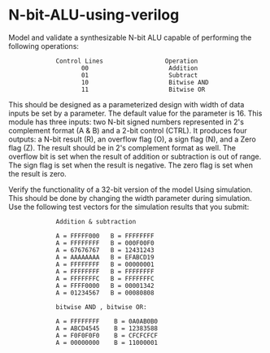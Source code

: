 # N-bit-ALU-using-verilog
Model and validate a synthesizable N-bit ALU capable of performing the following operations:    

                 Control Lines                 Operation              
                        00                      Addition                       
                        01                      Subtract               
                        10                      Bitwise AND                    
                        11                      Bitwise OR    
          
This should be designed as a parameterized design with width of data inputs be set by a parameter.  The default value for the parameter is 16.    This module has three inputs: two N-bit signed numbers represented in 2's complement format (A & B) and a 2-bit control (CTRL).  It produces four outputs: a N-bit result (R),  an overflow flag (O), a sign flag (N), and a Zero flag (Z).  The result should be in 2's complement format as well.  The overflow bit is set when the result of addition or subtraction is out of range.  The sign flag is set when the result is negative.  The zero flag is set when the result is zero. 

Verify the functionality of a 32-bit version of the model Using simulation. This should be done by changing the width parameter during simulation.  Use the following test vectors for the simulation results that you submit:

                 Addition & subtraction

                 A = FFFFF000   B = FFFFFFFF
                 A = FFFFFFFF   B = 000F00F0
                 A = 67676767   B = 12431243
                 A = AAAAAAAA   B = EFABCD19
                 A = FFFFFFFF   B = 00000001
                 A = FFFFFFFF   B = FFFFFFFF
                 A = FFFFFFFC   B = FFFFFFFC
                 A = FFFF0000   B = 00001342
                 A = 01234567   B = 00080808

                 bitwise AND , bitwise OR:

                 A = FFFFFFFF    B = 0A0AB0B0
                 A = ABCD4545    B = 12383588
                 A = F0F0F0F0    B = CFCFCFCF
                 A = 00000000    B = 11000001          

